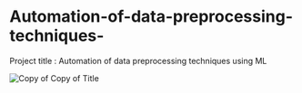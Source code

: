 # Automation-of-data-preprocessing-techniques-
Project title : Automation of data preprocessing techniques using ML


![Copy of Copy of Title](https://github.com/WebTech987/Data-Science-intern---Automation-of-data-preprocessing-techniques-/assets/87799045/827c513f-b53d-4334-bae0-c73430b6a691)
